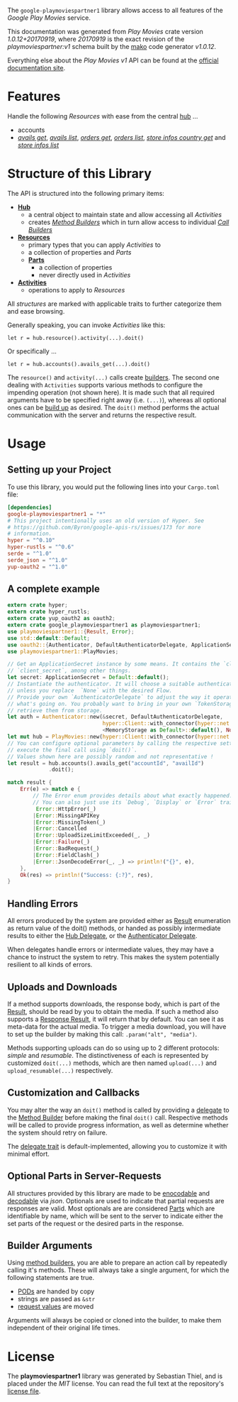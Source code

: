 <!---
DO NOT EDIT !
This file was generated automatically from 'src/mako/api/README.md.mako'
DO NOT EDIT !
-->
The `google-playmoviespartner1` library allows access to all features of the *Google Play Movies* service.

This documentation was generated from *Play Movies* crate version *1.0.12+20170919*, where *20170919* is the exact revision of the *playmoviespartner:v1* schema built by the [mako](http://www.makotemplates.org/) code generator *v1.0.12*.

Everything else about the *Play Movies* *v1* API can be found at the
[official documentation site](https://developers.google.com/playmoviespartner/).
# Features

Handle the following *Resources* with ease from the central [hub](https://docs.rs/google-playmoviespartner1/1.0.12+20170919/google_playmoviespartner1/struct.PlayMovies.html) ... 

* accounts
 * [*avails get*](https://docs.rs/google-playmoviespartner1/1.0.12+20170919/google_playmoviespartner1/struct.AccountAvailGetCall.html), [*avails list*](https://docs.rs/google-playmoviespartner1/1.0.12+20170919/google_playmoviespartner1/struct.AccountAvailListCall.html), [*orders get*](https://docs.rs/google-playmoviespartner1/1.0.12+20170919/google_playmoviespartner1/struct.AccountOrderGetCall.html), [*orders list*](https://docs.rs/google-playmoviespartner1/1.0.12+20170919/google_playmoviespartner1/struct.AccountOrderListCall.html), [*store infos country get*](https://docs.rs/google-playmoviespartner1/1.0.12+20170919/google_playmoviespartner1/struct.AccountStoreInfoCountryGetCall.html) and [*store infos list*](https://docs.rs/google-playmoviespartner1/1.0.12+20170919/google_playmoviespartner1/struct.AccountStoreInfoListCall.html)




# Structure of this Library

The API is structured into the following primary items:

* **[Hub](https://docs.rs/google-playmoviespartner1/1.0.12+20170919/google_playmoviespartner1/struct.PlayMovies.html)**
    * a central object to maintain state and allow accessing all *Activities*
    * creates [*Method Builders*](https://docs.rs/google-playmoviespartner1/1.0.12+20170919/google_playmoviespartner1/trait.MethodsBuilder.html) which in turn
      allow access to individual [*Call Builders*](https://docs.rs/google-playmoviespartner1/1.0.12+20170919/google_playmoviespartner1/trait.CallBuilder.html)
* **[Resources](https://docs.rs/google-playmoviespartner1/1.0.12+20170919/google_playmoviespartner1/trait.Resource.html)**
    * primary types that you can apply *Activities* to
    * a collection of properties and *Parts*
    * **[Parts](https://docs.rs/google-playmoviespartner1/1.0.12+20170919/google_playmoviespartner1/trait.Part.html)**
        * a collection of properties
        * never directly used in *Activities*
* **[Activities](https://docs.rs/google-playmoviespartner1/1.0.12+20170919/google_playmoviespartner1/trait.CallBuilder.html)**
    * operations to apply to *Resources*

All *structures* are marked with applicable traits to further categorize them and ease browsing.

Generally speaking, you can invoke *Activities* like this:

```Rust,ignore
let r = hub.resource().activity(...).doit()
```

Or specifically ...

```ignore
let r = hub.accounts().avails_get(...).doit()
```

The `resource()` and `activity(...)` calls create [builders][builder-pattern]. The second one dealing with `Activities` 
supports various methods to configure the impending operation (not shown here). It is made such that all required arguments have to be 
specified right away (i.e. `(...)`), whereas all optional ones can be [build up][builder-pattern] as desired.
The `doit()` method performs the actual communication with the server and returns the respective result.

# Usage

## Setting up your Project

To use this library, you would put the following lines into your `Cargo.toml` file:

```toml
[dependencies]
google-playmoviespartner1 = "*"
# This project intentionally uses an old version of Hyper. See
# https://github.com/Byron/google-apis-rs/issues/173 for more
# information.
hyper = "^0.10"
hyper-rustls = "^0.6"
serde = "^1.0"
serde_json = "^1.0"
yup-oauth2 = "^1.0"
```

## A complete example

```Rust
extern crate hyper;
extern crate hyper_rustls;
extern crate yup_oauth2 as oauth2;
extern crate google_playmoviespartner1 as playmoviespartner1;
use playmoviespartner1::{Result, Error};
use std::default::Default;
use oauth2::{Authenticator, DefaultAuthenticatorDelegate, ApplicationSecret, MemoryStorage};
use playmoviespartner1::PlayMovies;

// Get an ApplicationSecret instance by some means. It contains the `client_id` and 
// `client_secret`, among other things.
let secret: ApplicationSecret = Default::default();
// Instantiate the authenticator. It will choose a suitable authentication flow for you, 
// unless you replace  `None` with the desired Flow.
// Provide your own `AuthenticatorDelegate` to adjust the way it operates and get feedback about 
// what's going on. You probably want to bring in your own `TokenStorage` to persist tokens and
// retrieve them from storage.
let auth = Authenticator::new(&secret, DefaultAuthenticatorDelegate,
                              hyper::Client::with_connector(hyper::net::HttpsConnector::new(hyper_rustls::TlsClient::new())),
                              <MemoryStorage as Default>::default(), None);
let mut hub = PlayMovies::new(hyper::Client::with_connector(hyper::net::HttpsConnector::new(hyper_rustls::TlsClient::new())), auth);
// You can configure optional parameters by calling the respective setters at will, and
// execute the final call using `doit()`.
// Values shown here are possibly random and not representative !
let result = hub.accounts().avails_get("accountId", "availId")
             .doit();

match result {
    Err(e) => match e {
        // The Error enum provides details about what exactly happened.
        // You can also just use its `Debug`, `Display` or `Error` traits
         Error::HttpError(_)
        |Error::MissingAPIKey
        |Error::MissingToken(_)
        |Error::Cancelled
        |Error::UploadSizeLimitExceeded(_, _)
        |Error::Failure(_)
        |Error::BadRequest(_)
        |Error::FieldClash(_)
        |Error::JsonDecodeError(_, _) => println!("{}", e),
    },
    Ok(res) => println!("Success: {:?}", res),
}

```
## Handling Errors

All errors produced by the system are provided either as [Result](https://docs.rs/google-playmoviespartner1/1.0.12+20170919/google_playmoviespartner1/enum.Result.html) enumeration as return value of 
the doit() methods, or handed as possibly intermediate results to either the 
[Hub Delegate](https://docs.rs/google-playmoviespartner1/1.0.12+20170919/google_playmoviespartner1/trait.Delegate.html), or the [Authenticator Delegate](https://docs.rs/yup-oauth2/*/yup_oauth2/trait.AuthenticatorDelegate.html).

When delegates handle errors or intermediate values, they may have a chance to instruct the system to retry. This 
makes the system potentially resilient to all kinds of errors.

## Uploads and Downloads
If a method supports downloads, the response body, which is part of the [Result](https://docs.rs/google-playmoviespartner1/1.0.12+20170919/google_playmoviespartner1/enum.Result.html), should be
read by you to obtain the media.
If such a method also supports a [Response Result](https://docs.rs/google-playmoviespartner1/1.0.12+20170919/google_playmoviespartner1/trait.ResponseResult.html), it will return that by default.
You can see it as meta-data for the actual media. To trigger a media download, you will have to set up the builder by making
this call: `.param("alt", "media")`.

Methods supporting uploads can do so using up to 2 different protocols: 
*simple* and *resumable*. The distinctiveness of each is represented by customized 
`doit(...)` methods, which are then named `upload(...)` and `upload_resumable(...)` respectively.

## Customization and Callbacks

You may alter the way an `doit()` method is called by providing a [delegate](https://docs.rs/google-playmoviespartner1/1.0.12+20170919/google_playmoviespartner1/trait.Delegate.html) to the 
[Method Builder](https://docs.rs/google-playmoviespartner1/1.0.12+20170919/google_playmoviespartner1/trait.CallBuilder.html) before making the final `doit()` call. 
Respective methods will be called to provide progress information, as well as determine whether the system should 
retry on failure.

The [delegate trait](https://docs.rs/google-playmoviespartner1/1.0.12+20170919/google_playmoviespartner1/trait.Delegate.html) is default-implemented, allowing you to customize it with minimal effort.

## Optional Parts in Server-Requests

All structures provided by this library are made to be [enocodable](https://docs.rs/google-playmoviespartner1/1.0.12+20170919/google_playmoviespartner1/trait.RequestValue.html) and 
[decodable](https://docs.rs/google-playmoviespartner1/1.0.12+20170919/google_playmoviespartner1/trait.ResponseResult.html) via *json*. Optionals are used to indicate that partial requests are responses 
are valid.
Most optionals are are considered [Parts](https://docs.rs/google-playmoviespartner1/1.0.12+20170919/google_playmoviespartner1/trait.Part.html) which are identifiable by name, which will be sent to 
the server to indicate either the set parts of the request or the desired parts in the response.

## Builder Arguments

Using [method builders](https://docs.rs/google-playmoviespartner1/1.0.12+20170919/google_playmoviespartner1/trait.CallBuilder.html), you are able to prepare an action call by repeatedly calling it's methods.
These will always take a single argument, for which the following statements are true.

* [PODs][wiki-pod] are handed by copy
* strings are passed as `&str`
* [request values](https://docs.rs/google-playmoviespartner1/1.0.12+20170919/google_playmoviespartner1/trait.RequestValue.html) are moved

Arguments will always be copied or cloned into the builder, to make them independent of their original life times.

[wiki-pod]: http://en.wikipedia.org/wiki/Plain_old_data_structure
[builder-pattern]: http://en.wikipedia.org/wiki/Builder_pattern
[google-go-api]: https://github.com/google/google-api-go-client

# License
The **playmoviespartner1** library was generated by Sebastian Thiel, and is placed 
under the *MIT* license.
You can read the full text at the repository's [license file][repo-license].

[repo-license]: https://github.com/Byron/google-apis-rsblob/master/LICENSE.md
